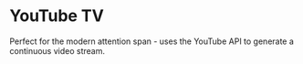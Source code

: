 YouTube TV
==========

Perfect for the modern attention span - uses the YouTube API to generate a continuous video stream.
